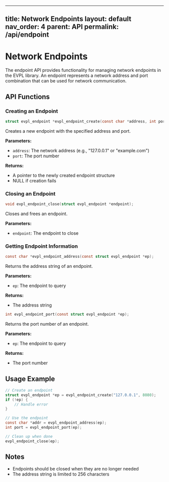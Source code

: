 <!--
SPDX-FileCopyrightText: 2025 Ben Jarvis

SPDX-License-Identifier: Unlicense
-->

---
title: Network Endpoints
layout: default
nav_order: 4
parent: API
permalink: /api/endpoint
---

# Network Endpoints

The endpoint API provides functionality for managing network endpoints in the EVPL library. An endpoint represents a network address and port combination that can be used for network communication.

## API Functions

### Creating an Endpoint

```c
struct evpl_endpoint *evpl_endpoint_create(const char *address, int port);
```

Creates a new endpoint with the specified address and port.

**Parameters:**
- `address`: The network address (e.g., "127.0.0.1" or "example.com")
- `port`: The port number

**Returns:**
- A pointer to the newly created endpoint structure
- NULL if creation fails

### Closing an Endpoint

```c
void evpl_endpoint_close(struct evpl_endpoint *endpoint);
```

Closes and frees an endpoint.

**Parameters:**
- `endpoint`: The endpoint to close

### Getting Endpoint Information

```c
const char *evpl_endpoint_address(const struct evpl_endpoint *ep);
```

Returns the address string of an endpoint.

**Parameters:**
- `ep`: The endpoint to query

**Returns:**
- The address string

```c
int evpl_endpoint_port(const struct evpl_endpoint *ep);
```

Returns the port number of an endpoint.

**Parameters:**
- `ep`: The endpoint to query

**Returns:**
- The port number

## Usage Example

```c
// Create an endpoint
struct evpl_endpoint *ep = evpl_endpoint_create("127.0.0.1", 8080);
if (!ep) {
    // Handle error
}

// Use the endpoint
const char *addr = evpl_endpoint_address(ep);
int port = evpl_endpoint_port(ep);

// Clean up when done
evpl_endpoint_close(ep);
```

## Notes

- Endpoints should be closed when they are no longer needed
- The address string is limited to 256 characters
